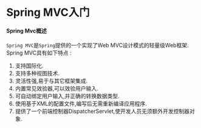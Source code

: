 Spring MVC入门
===
#### Spring Mvc概述
`Spring MVC`是`Spring`提供的一个实现了Web MVC设计模式的轻量级Web框架. Spring MVC具有如下特点 :<br>

1. 支持国际化.
2. 支持多种视图技术.
3. 灵活性强,易于与其它框架集成.
4. 内置常见效验器,可以效验用户输入.
5. 可自动绑定用户输入,并正确的转换数据类型.
6. 使用基于XML的配置文件,编写后无需重新编译应用程序.
7. 提供了一个前端控制器DispatcherServlet,使开发人员无须额外开发控制器对象.